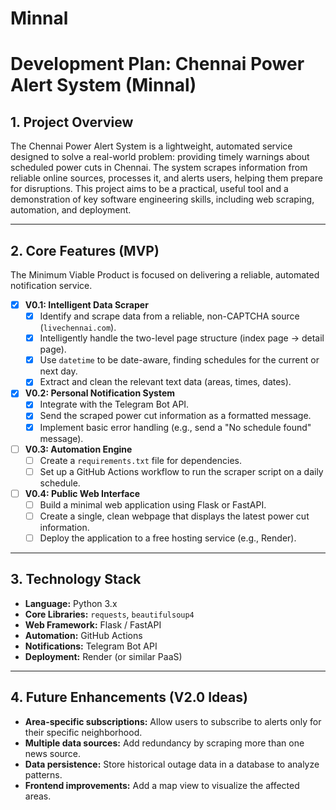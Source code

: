 # Minnal

# Development Plan: Chennai Power Alert System (Minnal)

## 1. Project Overview 

The Chennai Power Alert System is a lightweight, automated service designed to solve a real-world problem: providing timely warnings about scheduled power cuts in Chennai. The system scrapes information from reliable online sources, processes it, and alerts users, helping them prepare for disruptions. This project aims to be a practical, useful tool and a demonstration of key software engineering skills, including web scraping, automation, and deployment.

---

## 2. Core Features (MVP) 

The Minimum Viable Product is focused on delivering a reliable, automated notification service.

-   [x] **V0.1: Intelligent Data Scraper**
    -   [x] Identify and scrape data from a reliable, non-CAPTCHA source (`livechennai.com`).
    -   [x] Intelligently handle the two-level page structure (index page -> detail page).
    -   [x] Use `datetime` to be date-aware, finding schedules for the current or next day.
    -   [x] Extract and clean the relevant text data (areas, times, dates).

-   [x] **V0.2: Personal Notification System**
    -   [x] Integrate with the Telegram Bot API.
    -   [x] Send the scraped power cut information as a formatted message.
    -   [x] Implement basic error handling (e.g., send a "No schedule found" message).

-   [ ] **V0.3: Automation Engine**
    -   [ ] Create a `requirements.txt` file for dependencies.
    -   [ ] Set up a GitHub Actions workflow to run the scraper script on a daily schedule.

-   [ ] **V0.4: Public Web Interface**
    -   [ ] Build a minimal web application using Flask or FastAPI.
    -   [ ] Create a single, clean webpage that displays the latest power cut information.
    -   [ ] Deploy the application to a free hosting service (e.g., Render).

---

## 3. Technology Stack 

* **Language:** Python 3.x
* **Core Libraries:** `requests`, `beautifulsoup4`
* **Web Framework:** Flask / FastAPI
* **Automation:** GitHub Actions
* **Notifications:** Telegram Bot API
* **Deployment:** Render (or similar PaaS)

---

## 4. Future Enhancements (V2.0 Ideas) 

* **Area-specific subscriptions:** Allow users to subscribe to alerts only for their specific neighborhood.
* **Multiple data sources:** Add redundancy by scraping more than one news source.
* **Data persistence:** Store historical outage data in a database to analyze patterns.
* **Frontend improvements:** Add a map view to visualize the affected areas.